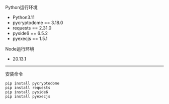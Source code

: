 Python运行环境

- Python3.11
- pycryptodome == 3.18.0
- requests ==  2.31.0
- pyside6 == 6.5.2
- pyexecjs == 1.5.1

Node运行环境

- 20.13.1

____

安装命令

```shell
pip install pycryptodome
pip install requests
pip install pyside6
pip install pyexecjs
```

